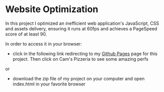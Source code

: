 # Website Optimization

In this project I optimized an inefficient web application's JavaScript, CSS and assets delivery, ensuring it runs at 60fps and achieves a PageSpeed score of at least 90.

In order to access it in your browser:

* click in the following link redirecting to my [Github Pages](http://bjlaa.github.io/website-optimization) page for this project. Then click on Cam's Pizzeria to see some amazing perfs

or

* download the zip file of my project on your computer and open index.html in your favorite browser
